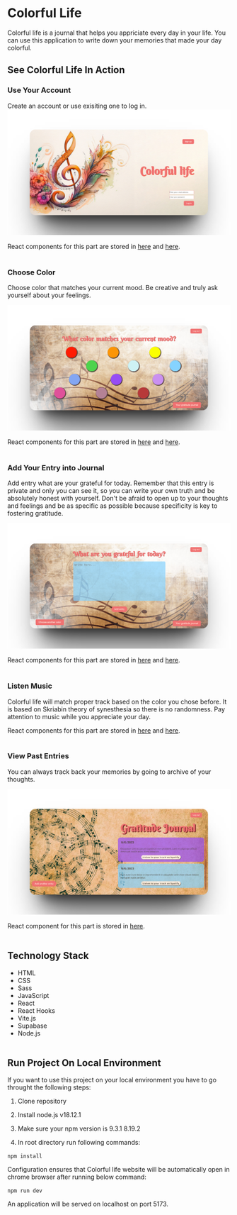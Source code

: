 # Colorful Life

Colorful life is a journal that helps you appriciate every day in your life. You can use this application to write down your memories that made your day colorful.

## See Colorful Life In Action

### Use Your Account

Create an account or use exisiting one to log in.
![Alt text](src/assets/images_for_Readme_file/login.png)

React components for this part are stored in
[here](src/components/SignIn.jsx) and [here](src/components/SignUp.jsx).
<br/>
<br/>

### Choose Color

Choose color that matches your current mood. Be creative and truly ask yourself about your feelings.

![Alt text](src/assets/images_for_Readme_file/colors.png)

React components for this part are stored in
[here](src/components/Grid.jsx) and [here](src/components/Main.jsx).
<br/>
<br/>

### Add Your Entry into Journal

Add entry what are your grateful for today. Remember that this entry is private and only you can see it, so you can write your own truth and be absolutely honest with yourself. Don't be afraid to open up to your thoughts and feelings and be as specific as possible because specificity is key to fostering gratitude.

![Alt text](src/assets/images_for_Readme_file/entry.png)

React components for this part are stored in
[here](src/components/Journal_Form.jsx) and [here](src/components/Main.jsx).
<br/>
<br/>

### Listen Music

Colorful life will match proper track based on the color you chose before. It is based on Skriabin theory of synesthesia so there is no randomness. Pay attention to music while you appreciate your day.

React components for this part are stored in
[here](src/components/Journal_Form.jsx) and [here](src/components/Journal_Entries.jsx).
<br/>
<br/>

### View Past Entries

You can always track back your memories by going to archive of your thoughts.

![Alt text](src/assets/images_for_Readme_file/entries_history.png)

React component for this part is stored in [here](src/components/Journal_Entries.jsx).
<br/>
<br/>

## Technology Stack

- HTML
- CSS
- Sass
- JavaScript
- React
- React Hooks
- Vite.js
- Supabase
- Node.js
  <br/>
  <br/>

## Run Project On Local Environment

If you want to use this project on your local environment you have to go throught the following steps:

1. Clone repository

2. Install node.js v18.12.1

3. Make sure your npm version is 9.3.1
   8.19.2

4. In root directory run following commands:

```
npm install
```

Configuration ensures that Colorful life website will be automatically open in chrome browser after running below command:

```
npm run dev
```

An application will be served on localhost on port 5173.
